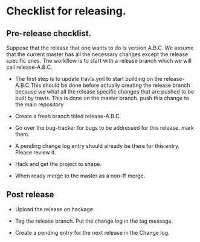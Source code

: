 # Checklist for releasing.

## Pre-release checklist.

Suppose that the release that one wants to do is version A.B.C. We
assume that the current master has all the necessary changes except
the release specific ones. The workflow is to start with a release
branch which we will call release-A.B.C.

* The first step is to update travis.yml to start building on the
  release-A.B.C This should be done before actually creating the
  release branch because we what all the release specific changes that
  are pushed to be built by travis. This is done on the master branch.
  push this change to the main repository

* Create a fresh branch titled release-A.B.C.

* Go over the bug-tracker for bugs to be addressed for this release.
  mark them.

* A pending change log entry should already be there for this entry.
  Please review it.

* Hack and get the project to shape.

* When ready merge to the master as a non-ff merge.


## Post release

* Upload the release on hackage.

* Tag the release branch. Put the change log in the tag message.

* Create a pending entry for the next release in the Change log.
